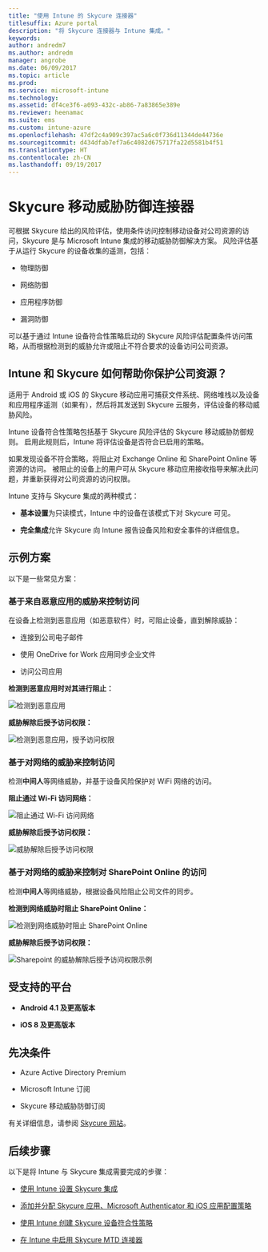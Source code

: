 ```yaml
---
title: "使用 Intune 的 Skycure 连接器"
titlesuffix: Azure portal
description: "将 Skycure 连接器与 Intune 集成。"
keywords: 
author: andredm7
ms.author: andredm
manager: angrobe
ms.date: 06/09/2017
ms.topic: article
ms.prod: 
ms.service: microsoft-intune
ms.technology: 
ms.assetid: df4ce3f6-a093-432c-ab86-7a83865e389e
ms.reviewer: heenamac
ms.suite: ems
ms.custom: intune-azure
ms.openlocfilehash: 47df2c4a909c397ac5a6c0f736d11344de44736e
ms.sourcegitcommit: d434dfab7ef7a6c4082d675717fa22d5581b4f51
ms.translationtype: HT
ms.contentlocale: zh-CN
ms.lasthandoff: 09/19/2017
---
```

# <a name="skycure-mobile-threat-defense-connector"></a>Skycure 移动威胁防御连接器

可根据 Skycure 给出的风险评估，使用条件访问控制移动设备对公司资源的访问，Skycure 是与 Microsoft Intune 集成的移动威胁防御解决方案。 风险评估基于从运行 Skycure 的设备收集的遥测，包括：

-   物理防御

-   网络防御

-   应用程序防御

-   漏洞防御

可以基于通过 Intune 设备符合性策略启动的 Skycure 风险评估配置条件访问策略，从而根据检测到的威胁允许或阻止不符合要求的设备访问公司资源。

## <a name="how-do-intune-and-skycure-help-protect-your-company-resources"></a>Intune 和 Skycure 如何帮助你保护公司资源？

适用于 Android 或 iOS 的 Skycure 移动应用可捕获文件系统、网络堆栈以及设备和应用程序遥测（如果有），然后将其发送到 Skycure 云服务，评估设备的移动威胁风险。

Intune 设备符合性策略包括基于 Skycure 风险评估的 Skycure 移动威胁防御规则。 启用此规则后，Intune 将评估设备是否符合已启用的策略。

如果发现设备不符合策略，将阻止对 Exchange Online 和 SharePoint Online 等资源的访问。 被阻止的设备上的用户可从 Skycure 移动应用接收指导来解决此问题，并重新获得对公司资源的访问权限。

Intune 支持与 Skycure 集成的两种模式：

-   **基本设置**为只读模式，Intune 中的设备在该模式下对 Skycure 可见。

-   **完全集成**允许 Skycure 向 Intune 报告设备风险和安全事件的详细信息。

## <a name="sample-scenarios"></a>示例方案

以下是一些常见方案：

### <a name="control-access-based-on-threats-from-malicious-apps"></a>基于来自恶意应用的威胁来控制访问

在设备上检测到恶意应用（如恶意软件）时，可阻止设备，直到解除威胁：

-   连接到公司电子邮件

-   使用 OneDrive for Work 应用同步企业文件

-   访问公司应用

**检测到恶意应用时对其进行阻止：**

![检测到恶意应用](./media/skycure-arch-1.png)

**威胁解除后授予访问权限：**

![检测到恶意应用，授予访问权限](./media/skycure-arch-2.png)

### <a name="control-access-based-on-threat-to-network"></a>基于对网络的威胁来控制访问

检测**中间人**等网络威胁，并基于设备风险保护对 WiFi 网络的访问。

**阻止通过 Wi-Fi 访问网络：**

![阻止通过 Wi-Fi 访问网络](./media/skycure-arch-3.png)

**威胁解除后授予访问权限：**

![威胁解除后授予访问权限](./media/skycure-arch-4.png)

### <a name="control-access-to-sharepoint-online-based-on-threat-to-network"></a>基于对网络的威胁来控制对 SharePoint Online 的访问

检测**中间人**等网络威胁，根据设备风险阻止公司文件的同步。

**检测到网络威胁时阻止 SharePoint Online：**

![检测到网络威胁时阻止 SharePoint Online](./media/skycure-arch-5.png)

**威胁解除后授予访问权限：**

![Sharepoint 的威胁解除后授予访问权限示例](./media/skycure-arch-6.png)

## <a name="supported-platforms"></a>受支持的平台

-   **Android 4.1 及更高版本**

-   **iOS 8 及更高版本**

## <a name="pre-requisites"></a>先决条件

-   Azure Active Directory Premium

-   Microsoft Intune 订阅

-   Skycure 移动威胁防御订阅

有关详细信息，请参阅 [Skycure 网站](https://www.skycure.com/skycure-microsoft-integration/)。

## <a name="next-steps"></a>后续步骤

以下是将 Intune 与 Skycure 集成需要完成的步骤：

- [使用 Intune 设置 Skycure 集成](skycure-mtd-connector-integration.md)

- [添加并分配 Skycure 应用、Microsoft Authenticator 和 iOS 应用配置策略](mtd-apps-ios-app-configuration-policy-add-assign.md)

- [使用 Intune 创建 Skycure 设备符合性策略](mtd-device-compliance-policy-create.md)

- [在 Intune 中启用 Skycure MTD 连接器](mtd-connector-enable.md)
